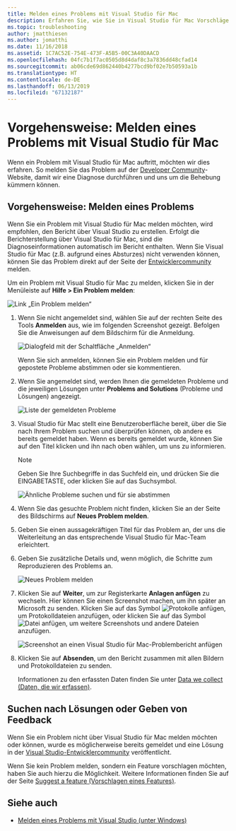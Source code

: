 ```yaml
---
title: Melden eines Problems mit Visual Studio für Mac
description: Erfahren Sie, wie Sie in Visual Studio für Mac Vorschläge machen oder Probleme melden.
ms.topic: troubleshooting
author: jmatthiesen
ms.author: jomatthi
ms.date: 11/16/2018
ms.assetid: 1C7AC52E-754E-473F-A5B5-00C3A40DAACD
ms.openlocfilehash: 04fc7b1f7ac0505d8d4daf8c3a7836dd48cfad14
ms.sourcegitcommit: ab06cde69d862440b4277bcd9bf02e7b50593a1b
ms.translationtype: HT
ms.contentlocale: de-DE
ms.lasthandoff: 06/13/2019
ms.locfileid: "67132187"
---
```

# <a name="how-to-report-a-problem-in-visual-studio-for-mac"></a>Vorgehensweise: Melden eines Problems mit Visual Studio für Mac

Wenn ein Problem mit Visual Studio für Mac auftritt, möchten wir dies erfahren. So melden Sie das Problem auf der [Developer Community](https://developercommunity.visualstudio.com/spaces/41/index.html)-Website, damit wir eine Diagnose durchführen und uns um die Behebung kümmern können.

## <a name="how-to-report-a-problem"></a>Vorgehensweise: Melden eines Problems

Wenn Sie ein Problem mit Visual Studio für Mac melden möchten, wird empfohlen, den Bericht über Visual Studio zu erstellen. Erfolgt die Berichterstellung über Visual Studio für Mac, sind die Diagnoseinformationen automatisch im Bericht enthalten. Wenn Sie Visual Studio für Mac (z.B. aufgrund eines Absturzes) nicht verwenden können, können Sie das Problem direkt auf der Seite der [Entwicklercommunity](https://developercommunity.visualstudio.com/content/problem/post.html?space=41) melden.

Um ein Problem mit Visual Studio für Mac zu melden, klicken Sie in der Menüleiste auf **Hilfe > Ein Problem melden**:

![Link „Ein Problem melden“](media/report-problem-image1.png)

1. Wenn Sie nicht angemeldet sind, wählen Sie auf der rechten Seite des Tools **Anmelden** aus, wie im folgenden Screenshot gezeigt. Befolgen Sie die Anweisungen auf dem Bildschirm für die Anmeldung.

    ![Dialogfeld mit der Schaltfläche „Anmelden“](media/report-problem-image2.png)

    Wenn Sie sich anmelden, können Sie ein Problem melden und für gepostete Probleme abstimmen oder sie kommentieren.

1. Wenn Sie angemeldet sind, werden Ihnen die gemeldeten Probleme und die jeweiligen Lösungen unter **Problems and Solutions** (Probleme und Lösungen) angezeigt.

    ![Liste der gemeldeten Probleme](media/report-problem-image3.png)

1. Visual Studio für Mac stellt eine Benutzeroberfläche bereit, über die Sie nach Ihrem Problem suchen und überprüfen können, ob andere es bereits gemeldet haben. Wenn es bereits gemeldet wurde, können Sie auf den Titel klicken und ihn nach oben wählen, um uns zu informieren.
   > [!NOTE]
   > Geben Sie Ihre Suchbegriffe in das Suchfeld ein, und drücken Sie die EINGABETASTE, oder klicken Sie auf das Suchsymbol.

   ![Ähnliche Probleme suchen und für sie abstimmen](media/report-problem-image4.png)

1. Wenn Sie das gesuchte Problem nicht finden, klicken Sie an der Seite des Bildschirms auf **Neues Problem melden**.

1. Geben Sie einen aussagekräftigen Titel für das Problem an, der uns die Weiterleitung an das entsprechende Visual Studio für Mac-Team erleichtert.

1. Geben Sie zusätzliche Details und, wenn möglich, die Schritte zum Reproduzieren des Problems an.

   ![Neues Problem melden](media/report-problem-image5.png)

1. Klicken Sie auf **Weiter**, um zur Registerkarte **Anlagen anfügen** zu wechseln. Hier können Sie einen Screenshot machen, um ihn später an Microsoft zu senden. Klicken Sie auf das Symbol ![Protokolle anfügen](media/report-problem-attach-logs.png), um Protokolldateien anzufügen, oder klicken Sie auf das Symbol ![Datei anfügen](media/report-problem-attach-file.png), um weitere Screenshots und andere Dateien anzufügen.

   ![Screenshot an einen Visual Studio für Mac-Problembericht anfügen](media/report-problem-image6.png)

1. Klicken Sie auf **Absenden**, um den Bericht zusammen mit allen Bildern und Protokolldateien zu senden.

   Informationen zu den erfassten Daten finden Sie unter [Data we collect (Daten, die wir erfassen)](/visualstudio/ide/developer-community-privacy#data-we-collect).

## <a name="search-for-solutions-or-provide-feedback"></a>Suchen nach Lösungen oder Geben von Feedback

Wenn Sie ein Problem nicht über Visual Studio für Mac melden möchten oder können, wurde es möglicherweise bereits gemeldet und eine Lösung in der [Visual Studio-Entwicklercommunity](https://developercommunity.visualstudio.com/) veröffentlicht.

Wenn Sie kein Problem melden, sondern ein Feature vorschlagen möchten, haben Sie auch hierzu die Möglichkeit. Weitere Informationen finden Sie auf der Seite [Suggest a feature (Vorschlagen eines Features)](https://developercommunity.visualstudio.com/content/idea/post.html?space=41).

## <a name="see-also"></a>Siehe auch

- [Melden eines Problems mit Visual Studio (unter Windows)](/visualstudio/ide/how-to-report-a-problem-with-visual-studio-2017)
